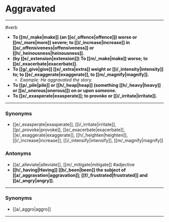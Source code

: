# Aggravated
---
#verb
- **To [[m/_make|make]] (an [[o/_offence|offence]]) worse or [[m/_more|more]] severe; to [[i/_increase|increase]] in [[o/_offensiveness|offensiveness]] or [[h/_heinousness|heinousness]].**
- **(by [[e/_extension|extension]]) To [[m/_make|make]] worse; to [[e/_exacerbate|exacerbate]].**
- **To [[g/_give|give]] [[e/_extra|extra]] weight or [[i/_intensity|intensity]] to; to [[e/_exaggerate|exaggerate]], to [[m/_magnify|magnify]].**
	- _Example: He aggravated the story._
- **To [[p/_pile|pile]] or [[h/_heap|heap]] (something [[h/_heavy|heavy]] or [[o/_onerous|onerous]]) on or upon someone.**
- **To [[e/_exasperate|exasperate]]; to provoke or [[i/_irritate|irritate]].**
---
### Synonyms
- [[e/_exasperate|exasperate]], [[i/_irritate|irritate]], [[p/_provoke|provoke]], [[e/_exacerbate|exacerbate]], [[e/_exaggerate|exaggerate]], [[h/_heighten|heighten]], [[i/_increase|increase]], [[i/_intensify|intensify]], [[m/_magnify|magnify]]
### Antonyms
- [[a/_alleviate|alleviate]], [[m/_mitigate|mitigate]]
#adjective
- **[[h/_having|Having]] [[b/_been|been]] the subject of [[a/_aggravation|aggravation]]; [[f/_frustrated|frustrated]] and [[a/_angry|angry]].**
---
### Synonyms
- [[a/_aggro|aggro]]
---
